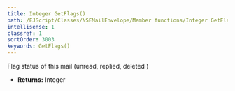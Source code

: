 ```yaml
---
title: Integer GetFlags()
path: /EJScript/Classes/NSEMailEnvelope/Member functions/Integer GetFlags()
intellisense: 1
classref: 1
sortOrder: 3003
keywords: GetFlags()
---
```



Flag status of this mail (unread, replied, deleted )



* **Returns:** Integer


